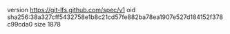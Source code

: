 version https://git-lfs.github.com/spec/v1
oid sha256:38a327cff5432758e1b8c21cd57fe882ba78ea1907e527d184152f378c99cda0
size 1878
